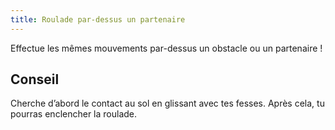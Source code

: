 ```yaml
---
title: Roulade par-dessus un partenaire
---
```



Effectue les mêmes mouvements par-dessus un obstacle ou un partenaire !

## Conseil

Cherche d’abord le contact au sol en glissant avec tes fesses. Après cela, tu pourras enclencher la roulade.